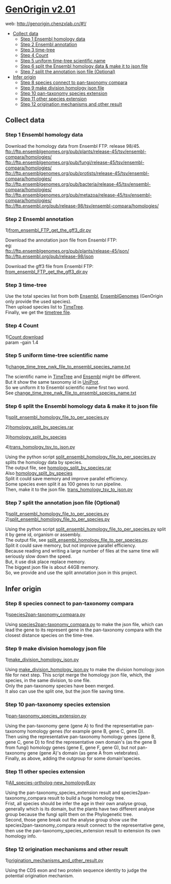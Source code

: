 # [GenOrigin v2.01](http://genorigin.chenzxlab.cn/#!/)
web: http://genorigin.chenzxlab.cn/#!/  
  * [Collect data](#collect-data)
    + [Step 1 Ensembl homology data](#step-1-ensembl-homology-data)
    + [Step 2 Ensembl annotation](#step-2-ensembl-annotation)
    + [Step 3 time-tree](#step-3-time-tree)
    + [Step 4 Count](#step-4-count)
    + [Step 5 uniform time-tree scientific name](#step-5-uniform-time-tree-scientific-name)
    + [Step 6 split the Ensembl homology data & make it to json file](#step-6-split-the-ensembl-homology-data---make-it-to-json-file)
    + [Step 7 split the annotation json file (Optional)](#step-7-split-the-annotation-json-file--optional-)
  * [Infer origin](#infer-origin)
    + [Step 8 species connect to pan-taxonomy compara](#step-8-species-connect-to-pan-taxonomy-compara)
    + [Step 9 make division homology json file](#step-9-make-division-homology-json-file)
    + [Step 10 pan-taxonomy species extension](#step-10-pan-taxonomy-species-extension)
    + [Step 11 other species extension](#step-11-other-species-extension)
    + [Step 12 origination mechanisms and other result](#step-12-origination-mechanisms-and-other-result)

## Collect data 
### Step 1 Ensembl homology data
Download the homology data from Ensembl FTP. release 98/45.  
ftp://ftp.ensemblgenomes.org/pub/plants/release-45/tsv/ensembl-compara/homologies/  
ftp://ftp.ensemblgenomes.org/pub/fungi/release-45/tsv/ensembl-compara/homologies/  
ftp://ftp.ensemblgenomes.org/pub/protists/release-45/tsv/ensembl-compara/homologies/  
ftp://ftp.ensemblgenomes.org/pub/bacteria/release-45/tsv/ensembl-compara/homologies/  
ftp://ftp.ensemblgenomes.org/pub/metazoa/release-45/tsv/ensembl-compara/homologies/  
ftp://ftp.ensembl.org/pub/release-98/tsv/ensembl-compara/homologies/  

### Step 2 Ensembl annotation
1)[from_ensembl_FTP_get_the_gff3_dir.py](https://github.com/huanananan/GenOrigin/blob/master/from_ensembl_FTP_get_the_gff3_dir.py)  

Download the annotation json file from Ensembl FTP:  
eg:  
ftp://ftp.ensemblgenomes.org/pub/plants/release-45/json/  
ftp://ftp.ensembl.org/pub/release-98/json  

Download the gff3 file from Ensembl FTP:  
[from_ensembl_FTP_get_the_gff3_dir.py](https://github.com/huanananan/GenOrigin/blob/master/from_ensembl_FTP_get_the_gff3_dir.py)  

### Step 3 time-tree
Use the total species list from both [Ensembl](http://www.ensembl.org/), [EnsemblGenomes](http://www.ensemblgenomes.org/) (GenOrigin only provide the used species).   
Then upload species list to [TimeTree](http://www.timetree.org/).   
Finally, we get the [timetree file](https://github.com/huanananan/GenOrigin/tree/master/nwk).   

### Step 4 Count
1)[Count download](https://www.iro.umontreal.ca/~csuros/gene_content/count.html)  
param -gain 1.4

### Step 5 uniform time-tree scientific name
1)[change_time_tree_nwk_file_to_ensembl_species_name.txt](https://github.com/huanananan/GenOrigin/blob/master/change_time_tree_nwk_file_to_ensembl_species_name.txt)  

The scientific name in [TimeTree](timetree.org) and [Ensembl](ensembl.org) might be different.  
But it show the same taxonomy id in [UniProt](www.uniprot.org).  
So we uniform it to Ensembl scientific name first two word.  
See [change_time_tree_nwk_file_to_ensembl_species_name.txt](https://github.com/huanananan/GenOrigin/blob/master/change_time_tree_nwk_file_to_ensembl_species_name.txt)  

### Step 6 split the Ensembl homology data & make it to json file
1)[split_ensembl_homology_file_to_per_species.py](https://github.com/huanananan/GenOrigin/blob/master/split_ensembl_homology_file_to_per_species.py)  

2)[homology_split_by_species.rar](https://github.com/huanananan/GenOrigin/blob/master/homology_split_by_species.rar)   

3)[homology_split_by_species](https://github.com/huanananan/GenOrigin/tree/master/homology_split_by_species)  

4)[trans_homology_tsv_to_json.py](https://github.com/huanananan/GenOrigin/blob/master/trans_homology_tsv_to_json.py)  

Using the python script [split_ensembl_homology_file_to_per_species.py](https://github.com/huanananan/GenOrigin/blob/master/split_ensembl_homology_file_to_per_species.py) splits the homology data by species.  
The output file, see [homology_split_by_species.rar](https://github.com/huanananan/GenOrigin/blob/master/homology_split_by_species.rar)  
Also [homology_split_by_species](https://github.com/huanananan/GenOrigin/tree/master/homology_split_by_species)  
Split it could save memory and improve parallel efficiency.    
Some species even split it as 100 genes to run pipeline.    
Then, make it to the json file. [trans_homology_tsv_to_json.py](https://github.com/huanananan/GenOrigin/blob/master/trans_homology_tsv_to_json.py)  

### Step 7 split the annotation json file (Optional)
1)[split_ensembl_homology_file_to_per_species.py](https://github.com/huanananan/GenOrigin/blob/master/split_ensembl_homology_file_to_per_species.py)  
2)[split_ensembl_homology_file_to_per_species.py](https://github.com/huanananan/GenOrigin/blob/master/split_ensembl_homology_file_to_per_species.py)  

Using the python script [split_ensembl_homology_file_to_per_species.py](https://github.com/huanananan/GenOrigin/blob/master/split_ensembl_homology_file_to_per_species.py) split it by gene id, organism or assembly.    
The output file, see [split_ensembl_homology_file_to_per_species.py](https://github.com/huanananan/GenOrigin/blob/master/split_ensembl_homology_file_to_per_species.py).   
Split it could save memory, but not improve parallel efficiency.  
Because reading and writing a large number of files at the same time will seriously slow down the speed.  
But, it use disk place replace memory.  
The biggest json file is about 44GB memory.  
So, we provide and use the split annotation json in this project.  

## Infer origin
### Step 8 species connect to pan-taxonomy compara
1)[species2pan-taxonomy_compara.py](https://github.com/huanananan/GenOrigin/blob/master/species2pan-taxonomy_compara.py)  

Using [species2pan-taxonomy_compara.py](https://github.com/huanananan/GenOrigin/blob/master/species2pan-taxonomy_compara.py) to make the json file, which can lead the gene to its represent gene in the pan-taxonomy compara with the closest distance species on the time-tree.  

### Step 9 make division homology json file
1)[make_division_homology_json.py](https://github.com/huanananan/GenOrigin/blob/master/make_division_homology_json.py)  

Using [make_division_homology_json.py](https://github.com/huanananan/GenOrigin/blob/master/make_division_homology_json.py) to make the division homology json file for next step.
This script merge the homology json file, which, the species, in the same division, to one file.  
Only the pan-taxonomy species have been merged.  
It also can use the split one, but the json file saving time.  

### Step 10 pan-taxonomy species extension
1)[pan-taxonomy_species_extension.py](https://github.com/huanananan/GenOrigin/blob/master/pan-taxonomy_species_extension.py)  

Using the pan-taxonomy gene (gene A) to find the representative pan-taxonomy homology genes (for example gene B, gene C, gene D).  
Then using the representative pan-taxonomy homology genes (gene B, gene C, gene D) to find the representative own domain's (as the gene B from fungi) homology genes (gene E, gene F, gene G), but not pan-taxonomy gene (gene A)'s domain (as gene A from vetebrates).  
Finally, as above, adding the outgroup for some domain'species.

### Step 11 other species extension
1)[All_species-ortholog-new_homologyB.py](https://github.com/huanananan/GenOrigin/blob/master/All_species-ortholog-new_homologyB.py)  

Using the pan-taxonomy_species_extension result and species2pan-taxonomy_compara result to build a huge homology tree.  
Frist, all species should be infer the age in their own analyse group, generally which is its domain, but the plants have two different analyse group because the fungi split them on the Phylogenetic tree.  
Second, those gene break out the analyse group show use the species2pan-taxonomy_compara result connect to the representative gene, then use the pan-taxonomy_species_extension result to extension its own homology info.  

### Step 12 origination mechanisms and other result
1)[origination_mechanisms_and_other_result.py](https://github.com/huanananan/GenOrigin/blob/master/origination_mechanisms_and_other_result.py)  

Using the CDS exon and two protein sequence identity to judge the potential origination mechanism.  

